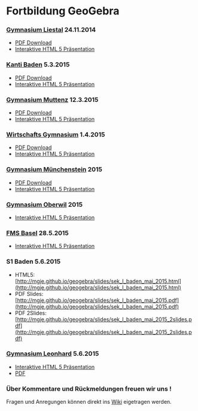 Fortbildung GeoGebra
====================

### [Gymnasium Liestal](http://www.gymliestal.ch/) 24.11.2014
- [PDF Download](http://mgje.github.io/geogebra/slides/geogebra_liestal_nov2014.pdf)
- [Interaktive HTML 5 Präsentation](http://mgje.github.io/geogebra/slides/geogebra_liestal_nov2014.html)

### [Kanti Baden](http://www.kanti-baden.ch/)  5.3.2015
- [PDF Download](http://mgje.github.io/geogebra/slides/geogebra_Baden_maerz2015.pdf)
- [Interaktive HTML 5 Präsentation](http://mgje.github.io/geogebra/slides/geogebra_Baden_maerz2015.html)

### [Gymnasium Muttenz](http://www.gym-muttenz.ch/)  12.3.2015
- [PDF Download](http://mgje.github.io/geogebra/slides/muttenz.pdf)
- [Interaktive HTML 5 Präsentation](http://mgje.github.io/geogebra/slides/muttenz.html)

### [Wirtschafts Gymnasium](http://www.gymmuenchenstein.ch/)  1.4.2015
- [PDF Download](http://mgje.github.io/geogebra/slides/wg.pdf)
- [Interaktive HTML 5 Präsentation](http://mgje.github.io/geogebra/slides/wg.html)


### [Gymnasium Münchenstein](http://www.gymmuenchenstein.ch/)  2015
- [PDF Download](http://mgje.github.io/geogebra/slides/muenchenstein.html)
- [Interaktive HTML 5 Präsentation](http://mgje.github.io/geogebra/slides/muenchenstein.html)

### [Gymnasium Oberwil](http://www.gymoberwil.ch/) 2015
- [Interaktive HTML 5 Präsentation](http://mgje.github.io/geogebra/slides/oberwil.html)

### [FMS Basel](http://www.fmsbasel.ch/)  28.5.2015
- [Interaktive HTML 5 Präsentation](http://mgje.github.io/geogebra/slides/fms-basel.html)

### S1 Baden 5.6.2015
- HTML5: [http://mgje.github.io/geogebra/slides/sek_I_baden_mai_2015.html](http://mgje.github.io/geogebra/slides/sek_I_baden_mai_2015.html)
- PDF Slides: [http://mgje.github.io/geogebra/slides/sek_I_baden_mai_2015.pdf](http://mgje.github.io/geogebra/slides/sek_I_baden_mai_2015.pdf)
- PDF 2Slides: [http://mgje.github.io/geogebra/slides/sek_I_baden_mai_2015_2slides.pdf](http://mgje.github.io/geogebra/slides/sek_I_baden_mai_2015_2slides.pdf)


### [Gymnasium Leonhard](http://www.gymnasium-leonhard.ch/)  5.6.2015
- [Interaktive HTML 5 Präsentation](http://mgje.github.io/geogebra/slides/leonhard.html)
- [PDF](http://mgje.github.io/geogebra/slides/leonhard.pdf)



### Über Kommentare und Rückmeldungen freuen wir uns !
Fragen und Anregungen können direkt ins [Wiki](https://github.com/mgje/geogebra/wiki) eigetragen werden.

